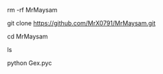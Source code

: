 rm -rf MrMaysam

git clone https://github.com/MrX0791/MrMaysam.git

cd MrMaysam

ls

python Gex.pyc
